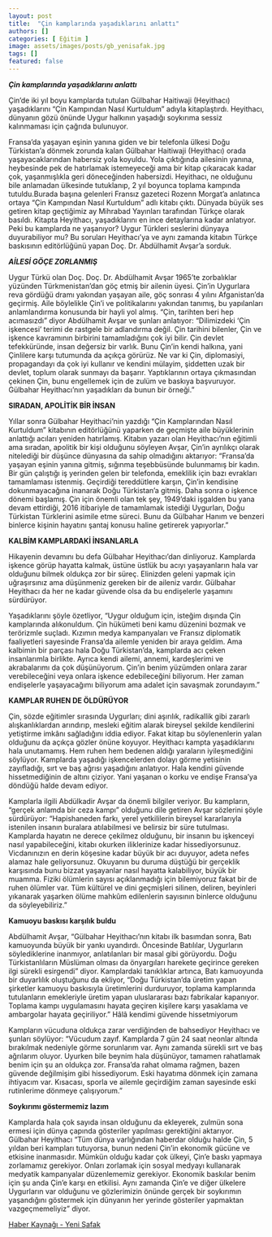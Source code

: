 ```yaml
---
layout: post
title:  "Çin kamplarında yaşadıklarını anlattı"
authors: []
categories: [ Eğitim ]
image: assets/images/posts/gb_yenisafak.jpg
tags: []
featured: false
---
```


***Çin kamplarında yaşadıklarını anlattı***

Çin’de iki yıl boyu kamplarda tutulan Gülbahar Haitiwaji (Heyithacı) yaşadıklarını “Çin Kampından Nasıl Kurtuldum” adıyla kitaplaştırdı. Heyithacı, dünyanın gözü önünde Uygur halkının yaşadığı soykırıma sessiz kalınmaması için çağrıda bulunuyor.

Fransa’da yaşayan eşinin yanına giden ve bir telefonla ülkesi Doğu Türkistan’a dönmek zorunda kalan Gülbahar Haitiwaji (Heyithacı) orada yaşayacaklarından habersiz yola koyuldu. Yola çıktığında ailesinin yanına, heybesinde pek de hatırlamak istemeyeceği ama bir kitap çıkaracak kadar çok, yaşanmışlıkla geri döneceğinden habersizdi. Heyithacı, ne olduğunu bile anlamadan ülkesinde tutuklanıp, 2 yıl boyunca toplama kampında tutuldu.Burada başına gelenleri Fransız gazeteci Rozenn Morgat’a anlatınca ortaya “Çin Kampından Nasıl Kurtuldum” adlı kitabı çıktı. Dünyada büyük ses getiren kitap geçtiğimiz ay Mihrabad Yayınları tarafından Türkçe olarak basıldı. Kitapta Heyithacı, yaşadıklarını en ince detaylarına kadar anlatıyor. Peki bu kamplarda ne yaşanıyor? Uygur Türkleri seslerini dünyaya duyurabiliyor mu? Bu soruları Heyithacı’ya ve aynı zamanda kitabın Türkçe baskısının editörlüğünü yapan Doç. Dr. Abdülhamit Avşar’a sorduk.


***AİLESİ GÖÇE ZORLANMIŞ***

Uygur Türkü olan Doç. Doç. Dr. Abdülhamit Avşar 1965’te zorbalıklar yüzünden Türkmenistan’dan göç etmiş bir ailenin üyesi. Çin’in Uygurlara reva gördüğü dramı yakından yaşayan aile, göç sonrası 4 yılını Afganistan’da geçirmiş. Aile böylelikle Çin’i ve politikalarını yakından tanımış, bu yapılanları anlamlandırma konusunda bir hayli yol almış. “Çin, tarihten beri hep acımasızdı” diyor Abdülhamit Avşar ve şunları anlatıyor: “Dilimizdeki ‘Çin işkencesi’ terimi de rastgele bir adlandırma değil. Çin tarihini bilenler, Çin ve işkence kavramının birbirini tamamladığını çok iyi bilir. Çin devlet tefekküründe, insan değersiz bir varlık. Bunu Çin’in kendi halkına, yani Çinlilere karşı tutumunda da açıkça görürüz. Ne var ki Çin, diplomasiyi, propagandayı da çok iyi kullanır ve kendini mülayim, şiddetten uzak bir devlet, toplum olarak sunmayı da başarır. Yaptıklarının ortaya çıkmasından çekinen Çin, bunu engellemek için de zulüm ve baskıya başvuruyor. Gülbahar Heyithacı’nın yaşadıkları da bunun bir örneği.”

**SIRADAN, APOLİTİK BİR İNSAN**

Yıllar sonra Gülbahar Heyithaci’nin yazdığı “Çin Kamplarından Nasıl Kurtuldum” kitabının editörlüğünü yaparken de geçmişte aile büyüklerinin anlattığı acıları yeniden hatırlamış. Kitabın yazarı olan Heyithacı’nın eğitimli ama sıradan, apolitik bir kişi olduğunu söyleyen Avşar, Çin’in ayrılıkçı olarak nitelediği bir düşünce dünyasına da sahip olmadığını aktarıyor: “Fransa’da yaşayan eşinin yanına gitmiş, sığınma teşebbüsünde bulunmamış bir kadın. Bir gün çalıştığı iş yerinden gelen bir telefonda, emeklilik için bazı evrakları tamamlaması istenmiş. Geçirdiği tereddütlere karşın, Çin’in kendisine dokunmayacağına inanarak Doğu Türkistan’a gitmiş. Daha sonra o işkence dönemi başlamış. Çin için önemli olan tek şey, 1949’daki işgalden bu yana devam ettirdiği, 2016 itibariyle de tamamlamak istediği Uygurları, Doğu Türkistan Türklerini asimile etme süreci. Bunu da Gülbahar Hanım ve benzeri binlerce kişinin hayatını şantaj konusu haline getirerek yapıyorlar.”

**KALBİM KAMPLARDAKİ İNSANLARLA**

Hikayenin devamını bu defa Gülbahar Heyithacı’dan dinliyoruz. Kamplarda işkence görüp hayatta kalmak, üstüne üstlük bu acıyı yaşayanların hala var olduğunu bilmek oldukça zor bir süreç. Elinizden geleni yapmak için uğraşırsınız ama düşünmeniz gereken bir de aileniz vardır. Gülbahar Heyithacı da her ne kadar güvende olsa da bu endişelerle yaşamını sürdürüyor.

Yaşadıklarını şöyle özetliyor, “Uygur olduğum için, isteğim dışında Çin kamplarında alıkonuldum. Çin hükümeti beni kamu düzenini bozmak ve terörizmle suçladı. Kızımın medya kampanyaları ve Fransız diplomatik faaliyetleri sayesinde Fransa’da ailemle yeniden bir araya geldim. Ama kalbimin bir parçası hala Doğu Türkistan’da, kamplarda acı çeken insanlarımla birlikte. Ayrıca kendi ailemi, annemi, kardeşlerimi ve akrabalarımı da çok düşünüyorum. Çin’in benim yüzümden onlara zarar verebileceğini veya onlara işkence edebileceğini biliyorum. Her zaman endişelerle yaşayacağımı biliyorum ama adalet için savaşmak zorundayım.”

**KAMPLAR RUHEN DE ÖLDÜRÜYOR**

Çin, sözde eğitimler sırasında Uygurları; dini aşırılık, radikallik gibi zararlı alışkanlıklardan arındırıp, mesleki eğitim alarak bireysel şekilde kendilerini yetiştirme imkânı sağladığını iddia ediyor. Fakat kitap bu söylenenlerin yalan olduğunu da açıkça gözler önüne koyuyor. Heyithacı kampta yaşadıklarını hala unutamamış. Hem ruhen hem bedenen aldığı yaraların iyileşmediğini söylüyor. Kamplarda yaşadığı işkencelerden dolayı görme yetisinin zayıfladığı, sırt ve baş ağrısı yaşadığını anlatıyor. Hala kendini güvende hissetmediğinin de altını çiziyor. Yani yaşanan o korku ve endişe Fransa’ya döndüğü halde devam ediyor.

Kamplarla ilgili Abdülkadir Avşar da önemli bilgiler veriyor. Bu kampların, “gerçek anlamda bir ceza kampı” olduğunu dile getiren Avşar sözlerini şöyle sürdürüyor: “Hapishaneden farkı, yerel yetkililerin bireysel kararlarıyla istenilen insanın buralara atılabilmesi ve belirsiz bir süre tutulması. Kamplarda hayatın ne derece çekilmez olduğunu, bir insanın bu işkenceyi nasıl yapabileceğini, kitabı okurken iliklerinize kadar hissediyorsunuz. Vicdanınızın en derin köşesine kadar büyük bir acı duyuyor, adeta nefes alamaz hale geliyorsunuz. Okuyanın bu duruma düştüğü bir gerçeklik karşısında bunu bizzat yaşayanlar nasıl hayatta kalabiliyor, büyük bir muamma. Fiziki ölümlerin sayısı açıklanmadığı için bilemiyoruz fakat bir de ruhen ölümler var. Tüm kültürel ve dini geçmişleri silinen, deliren, beyinleri yıkanarak yaşarken ölüme mahkûm edilenlerin sayısının binlerce olduğunu da söyleyebiliriz.”

**Kamuoyu baskısı karşılık buldu**

Abdülhamit Avşar, “Gülbahar Heyithacı’nın kitabı ilk basımdan sonra, Batı kamuoyunda büyük bir yankı uyandırdı. Öncesinde Batılılar, Uygurların söylediklerine inanmıyor, anlatılanları bir masal gibi görüyordu. Doğu Türkistanlıların Müslüman olması da önyargıları harekete geçirince gereken ilgi sürekli esirgendi” diyor. Kamplardaki tanıklıklar artınca, Batı kamuoyunda bir duyarlılık oluştuğunu da ekliyor, “Doğu Türkistan’da üretim yapan şirketler kamuoyu baskısıyla üretimlerini durduruyor, toplama kamplarında tutulanların emekleriyle üretim yapan uluslararası bazı fabrikalar kapanıyor. Toplama kampı uygulamasını hayata geçiren kişilere karşı yasaklama ve ambargolar hayata geçiriliyor.”
Hâlâ kendimi güvende hissetmiyorum

Kampların vücuduna oldukça zarar verdiğinden de bahsediyor Heyithacı ve şunları söylüyor: “Vücudum zayıf. Kamplarda 7 gün 24 saat neonlar altında bırakılmak nedeniyle görme sorunlarım var. Aynı zamanda sürekli sırt ve baş ağrılarım oluyor. Uyurken bile beynim hala düşünüyor, tamamen rahatlamak benim için şu an oldukça zor. Fransa’da rahat olmama rağmen, bazen güvende değilmişim gibi hissediyorum. Eski hayatıma dönmek için zamana ihtiyacım var. Kısacası, sporla ve ailemle geçirdiğim zaman sayesinde eski rutinlerime dönmeye çalışıyorum.”

**Soykırımı göstermemiz lazım**

Kamplarda hala çok sayıda insan olduğunu da ekleyerek, zulmün sona ermesi için dünya çapında gösteriler yapılması gerektiğini aktarıyor. Gülbahar Heyithacı “Tüm dünya varlığından haberdar olduğu halde Çin, 5 yıldan beri kampları tutuyorsa, bunun nedeni Çin’in ekonomik gücüne ve etkisine inanmasıdır. Mümkün olduğu kadar çok ülkeyi, Çin’e baskı yapmaya zorlamamız gerekiyor. Onları zorlamak için sosyal medyayı kullanarak medyatik kampanyalar düzenlememiz gerekiyor. Ekonomik baskılar benim için şu anda Çin’e karşı en etkilisi. Aynı zamanda Çin’e ve diğer ülkelere Uygurların var olduğunu ve gözlerimizin önünde gerçek bir soykırımın yaşandığını göstermek için dünyanın her yerinde gösteriler yapmaktan vazgeçmemeliyiz” diyor.

[Haber Kaynağı - Yeni Şafak](https://www.yenisafak.com/hayat/cin-kamplarinda-yasadiklarini-anlatti-3663427)
